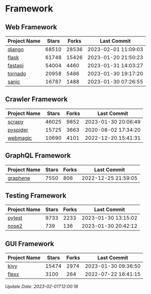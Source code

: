 # Framework

## Web Framework
| Project Name | Stars | Forks | Last Commit |
| ------------ | ----- | ----- | ----------- |
| [django](https://github.com/django/django) | 68510 | 28536 | 2023-02-01 11:09:03 |
| [flask](https://github.com/pallets/flask) | 61748 | 15426 | 2023-01-20 21:50:23 |
| [fastapi](https://github.com/tiangolo/fastapi) | 54004 | 4460 | 2023-01-31 14:03:27 |
| [tornado](https://github.com/tornadoweb/tornado) | 20958 | 5486 | 2023-01-30 19:17:20 |
| [sanic](https://github.com/sanic-org/sanic) | 16787 | 1488 | 2023-01-30 07:26:55 |

## Crawler Framework
| Project Name | Stars | Forks | Last Commit |
| ------------ | ----- | ----- | ----------- |
| [scrapy](https://github.com/scrapy/scrapy) | 46025 | 9852 | 2023-01-30 20:06:49 |
| [pyspider](https://github.com/binux/pyspider) | 15725 | 3663 | 2020-08-02 17:34:20 |
| [webmagic](https://github.com/code4craft/webmagic) | 10690 | 4101 | 2022-12-20 15:41:31 |

## GraphQL Framework
| Project Name | Stars | Forks | Last Commit |
| ------------ | ----- | ----- | ----------- |
| [graphene](https://github.com/graphql-python/graphene) | 7550 | 806 | 2022-12-25 21:59:05 |

## Testing Framework
| Project Name | Stars | Forks | Last Commit |
| ------------ | ----- | ----- | ----------- |
| [pytest](https://github.com/pytest-dev/pytest) | 9733 | 2233 | 2023-01-30 13:15:02 |
| [nose2](https://github.com/nose-devs/nose2) | 739 | 136 | 2023-01-30 20:42:12 |

## GUI Framework
| Project Name | Stars | Forks | Last Commit |
| ------------ | ----- | ----- | ----------- |
| [kivy](https://github.com/kivy/kivy) | 15474 | 2974 | 2023-01-30 09:36:50 |
| [flexx](https://github.com/flexxui/flexx) | 3100 | 264 | 2022-07-22 16:41:15 |

*Update Date: 2023-02-01T12:00:18*